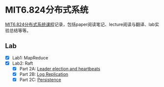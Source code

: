 # MIT6.824分布式系统   
[MIT6.824分布式系统课程](https://pdos.csail.mit.edu/6.824/)记录，包括paper阅读笔记、lecture阅读与翻译、lab实验总结等等。

## Lab  
- [x] Lab1: MapReduce
- [x] Lab2: Raft    
    - [x] Part 2A: [Leader election and heartbeats](lab/lab2:%20Raft/Part%202A/readme.md)
    - [x] Part 2B: [Log Replication](lab/lab2:%20Raft/Part%202B/readme.md)
    - [x] Part 2C: [Persistence](lab/lab2:%20Raft/Part%202C/readme.md)
